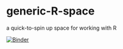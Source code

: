 # generic-R-space
a quick-to-spin up space for working with R

[![Binder](https://mybinder.org/badge_logo.svg)](https://mybinder.org/v2/gh/o-date/generic-R-space/master)
